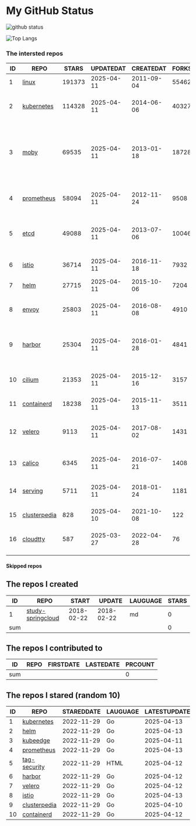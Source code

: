 # My GitHub Status

<img src="https://github-readme-stats-1.yihong0618.vercel.app/api?username=daoqingniu&show_icons=true&&&hide_title=true&count_private=true" alt="github status" />

![Top Langs](https://github-readme-stats-1.yihong0618.vercel.app/api/top-langs/?username=daoqingniu&layout=compact)

<!--START_SECTION:github_repos-->
### The intersted repos
| ID |                              REPO                               | STARS  | UPDATEDAT  | CREATEDAT  | FORKSCOUNT |                                                DESCRIPTIONS                                                |
|----|-----------------------------------------------------------------|--------|------------|------------|------------|------------------------------------------------------------------------------------------------------------|
|  1 | [linux](https://github.com/torvalds/linux)                      | 191373 | 2025-04-11 | 2011-09-04 |      55462 | Linux kernel source tree                                                                                   |
|  2 | [kubernetes](https://github.com/kubernetes/kubernetes)          | 114328 | 2025-04-11 | 2014-06-06 |      40327 | Production-Grade Container Scheduling and Management                                                       |
|  3 | [moby](https://github.com/moby/moby)                            |  69535 | 2025-04-11 | 2013-01-18 |      18728 | The Moby Project - a collaborative project for the container ecosystem to assemble container-based systems |
|  4 | [prometheus](https://github.com/prometheus/prometheus)          |  58094 | 2025-04-11 | 2012-11-24 |       9508 | The Prometheus monitoring system and time series database.                                                 |
|  5 | [etcd](https://github.com/etcd-io/etcd)                         |  49088 | 2025-04-11 | 2013-07-06 |      10046 | Distributed reliable key-value store for the most critical data of a distributed system                    |
|  6 | [istio](https://github.com/istio/istio)                         |  36714 | 2025-04-11 | 2016-11-18 |       7932 | Connect, secure, control, and observe services.                                                            |
|  7 | [helm](https://github.com/helm/helm)                            |  27715 | 2025-04-11 | 2015-10-06 |       7204 | The Kubernetes Package Manager                                                                             |
|  8 | [envoy](https://github.com/envoyproxy/envoy)                    |  25803 | 2025-04-11 | 2016-08-08 |       4910 | Cloud-native high-performance edge/middle/service proxy                                                    |
|  9 | [harbor](https://github.com/goharbor/harbor)                    |  25304 | 2025-04-11 | 2016-01-28 |       4841 | An open source trusted cloud native registry project that stores, signs, and scans content.                |
| 10 | [cilium](https://github.com/cilium/cilium)                      |  21353 | 2025-04-11 | 2015-12-16 |       3157 | eBPF-based Networking, Security, and Observability                                                         |
| 11 | [containerd](https://github.com/containerd/containerd)          |  18238 | 2025-04-11 | 2015-11-13 |       3511 | An open and reliable container runtime                                                                     |
| 12 | [velero](https://github.com/vmware-tanzu/velero)                |   9113 | 2025-04-11 | 2017-08-02 |       1431 | Backup and migrate Kubernetes applications and their persistent volumes                                    |
| 13 | [calico](https://github.com/projectcalico/calico)               |   6345 | 2025-04-11 | 2016-07-21 |       1408 | Cloud native networking and network security                                                               |
| 14 | [serving](https://github.com/knative/serving)                   |   5711 | 2025-04-11 | 2018-01-24 |       1181 | Kubernetes-based, scale-to-zero, request-driven compute                                                    |
| 15 | [clusterpedia](https://github.com/clusterpedia-io/clusterpedia) |    828 | 2025-04-10 | 2021-10-08 |        122 | The Encyclopedia of Kubernetes clusters                                                                    |
| 16 | [cloudtty](https://github.com/cloudtty/cloudtty)                |    587 | 2025-03-27 | 2022-04-28 |         76 | A Friendly Kubernetes CloudShell (Web Terminal) !                                                          |



#### Skipped repos
<!--END_SECTION:github_repos-->

<!--START_SECTION:my_github-->
## The repos I created
| ID  |                                 REPO                                 |   START    |   UPDATE   | LAUGUAGE | STARS |
|-----|----------------------------------------------------------------------|------------|------------|----------|-------|
|   1 | [study-springcloud](https://github.com/daoqingniu/study-springcloud) | 2018-02-22 | 2018-02-22 | md       |     0 |
| sum |                                                                      |            |            |          |     0 |

## The repos I contributed to
| ID  | REPO | FIRSTDATE | LASTEDATE | PRCOUNT |
|-----|------|-----------|-----------|---------|
| sum |      |           |           |       0 |

## The repos I stared (random 10)
| ID |                              REPO                               | STAREDDATE | LAUGUAGE | LATESTUPDATE |
|----|-----------------------------------------------------------------|------------|----------|--------------|
|  1 | [kubernetes](https://github.com/kubernetes/kubernetes)          | 2022-11-29 | Go       | 2025-04-13   |
|  2 | [helm](https://github.com/helm/helm)                            | 2022-11-29 | Go       | 2025-04-13   |
|  3 | [kubeedge](https://github.com/kubeedge/kubeedge)                | 2022-11-29 | Go       | 2025-04-11   |
|  4 | [prometheus](https://github.com/prometheus/prometheus)          | 2022-11-29 | Go       | 2025-04-13   |
|  5 | [tag-security](https://github.com/cncf/tag-security)            | 2022-11-29 | HTML     | 2025-04-12   |
|  6 | [harbor](https://github.com/goharbor/harbor)                    | 2022-11-29 | Go       | 2025-04-12   |
|  7 | [velero](https://github.com/vmware-tanzu/velero)                | 2022-11-29 | Go       | 2025-04-12   |
|  8 | [istio](https://github.com/istio/istio)                         | 2022-11-29 | Go       | 2025-04-13   |
|  9 | [clusterpedia](https://github.com/clusterpedia-io/clusterpedia) | 2022-11-29 | Go       | 2025-04-10   |
| 10 | [containerd](https://github.com/containerd/containerd)          | 2022-11-29 | Go       | 2025-04-12   |

<!--END_SECTION:my_github-->
